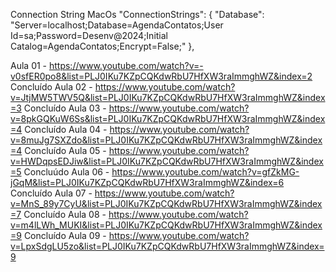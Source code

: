 Connection String
    MacOs
        "ConnectionStrings": {
            "Database": "Server=localhost;Database=AgendaContatos;User Id=sa;Password=Desenv@2024;Initial Catalog=AgendaContatos;Encrypt=False;"
        },

Aula 01 - https://www.youtube.com/watch?v=-v0sfER0po8&list=PLJ0IKu7KZpCQKdwRbU7HfXW3raImmghWZ&index=2 Concluído
Aula 02 - https://www.youtube.com/watch?v=JtjMW5TWV5Q&list=PLJ0IKu7KZpCQKdwRbU7HfXW3raImmghWZ&index=3 Concluído
Aula 03 - https://www.youtube.com/watch?v=8pkGQKuW6Ss&list=PLJ0IKu7KZpCQKdwRbU7HfXW3raImmghWZ&index=4 Concluído
Aula 04 - https://www.youtube.com/watch?v=8muJg7SXZdo&list=PLJ0IKu7KZpCQKdwRbU7HfXW3raImmghWZ&index=4 Concluído
Aula 05 - https://www.youtube.com/watch?v=HWDqpsEDJiw&list=PLJ0IKu7KZpCQKdwRbU7HfXW3raImmghWZ&index=5 Concluúdo
Aula 06 - https://www.youtube.com/watch?v=gfZkMG-jGqM&list=PLJ0IKu7KZpCQKdwRbU7HfXW3raImmghWZ&index=6 Concluído
Aula 07 - https://www.youtube.com/watch?v=MnS_89y7CyU&list=PLJ0IKu7KZpCQKdwRbU7HfXW3raImmghWZ&index=7 Concluído
Aula 08 - https://www.youtube.com/watch?v=m4lLWh_MUKI&list=PLJ0IKu7KZpCQKdwRbU7HfXW3raImmghWZ&index=9 Concluído
Aula 09 - https://www.youtube.com/watch?v=LpxSdgLU5zo&list=PLJ0IKu7KZpCQKdwRbU7HfXW3raImmghWZ&index=9



